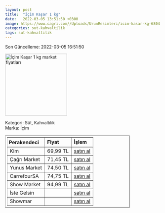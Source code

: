 ```yaml
---
layout: post
title:  "İçim Kaşar 1 kg"
date:   2022-03-05 13:51:50 +0300
image: https://www.cagri.com//Uploads/UrunResimleri/icim-kasar-kg-6804.jpg
categories: sut-kahvaltilik
tags: sut-kahvaltilik
---
```


Son Güncelleme: 2022-03-05 16:51:50

<img src="https://www.cagri.com//Uploads/UrunResimleri/icim-kasar-kg-6804.jpg" width="200" alt="İçim Kaşar 1 kg market fiyatları" />

Kategori: Süt, Kahvaltılık
<br />
Marka: İçim

<table border="1" style="padding: 5px;width:80%;">
  <tr>
    <td style="padding: 5px;"><strong>Perakendeci</strong></td>
    <td><strong>Fiyat</strong></td>
    <td><strong>İşlem</strong></td>
  </tr>
  <tr>
              <td>Kim</td>
              <td>69,99 TL</td>
              <td><a target="_blank" href="https://www.kimgeldi.com/icim-taze-kasar-blok-kg">satın al</a></td>
            </tr><tr>
              <td>Çağrı Market</td>
              <td>71,45 TL</td>
              <td><a target="_blank" href="https://www.cagri.com/icim-kasar-kg">satın al</a></td>
            </tr><tr>
              <td>Yunus Market</td>
              <td>74,50 TL</td>
              <td><a target="_blank" href="https://www.yunusonline.com/product/icim-kasar-1-kg/6dcd8665-2f83-4c6b-b16e-b91c4c37f66e">satın al</a></td>
            </tr><tr>
              <td>CarrefourSA</td>
              <td>74,75 TL</td>
              <td><a target="_blank" href="https://www.carrefoursa.com/icim-kasar-peyniri-1-kg-p-30098209">satın al</a></td>
            </tr><tr>
              <td>Show Market</td>
              <td>94,99 TL</td>
              <td><a target="_blank" href="https://www.showsanal.com/product/icim-peynir-kasar-taze-kg/8642af44-966f-44b3-b23e-4535cb8642f4">satın al</a></td>
            </tr><tr>
              <td>İste Gelsin</td>
              <td></td>
              <td><a target="_blank" href="https://www.istegelsin.com/">satın al</a></td>
            </tr><tr>
              <td>Showmar</td>
              <td></td>
              <td><a target="_blank" href="https://www.showmar.com.tr/urun/icim-taze-kasar-kg">satın al</a></td>
            </tr>
</table>
